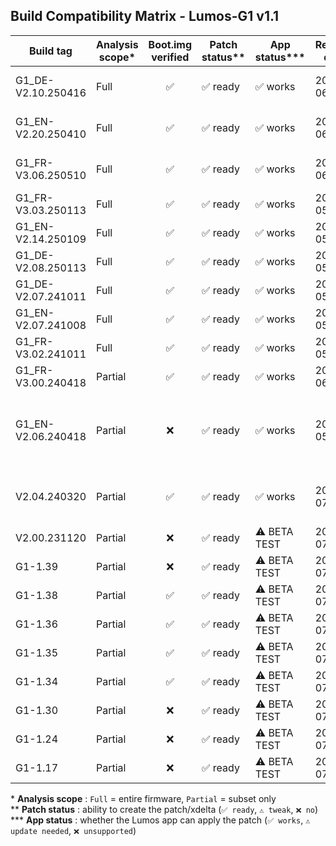 ## Build Compatibility Matrix - Lumos-G1 v1.1

| Build tag           | Analysis scope* | Boot.img verified | Patch status** | App status***   | Release date | Notes                                            |
|---------------------|-----------------|:-----------------:|----------------|----------------|--------------|--------------------------------------------------|
| G1_DE-V2.10.250416  | Full            | ✅               | ✅ ready       | ✅ works       | 2025-06-24   | current firmware in app                         |
| G1_EN-V2.20.250410  | Full            | ✅               | ✅ ready       | ✅ works       | 2025-06-24   | current firmware in app                         |
| G1_FR-V3.06.250510  | Full            | ✅               | ✅ ready       | ✅ works       | 2025-06-24   | current firmware in app                         |
| G1_FR-V3.03.250113  | Full            | ✅               | ✅ ready       | ✅ works       | 2025-05-11   | —                                               |
| G1_EN-V2.14.250109  | Full            | ✅               | ✅ ready       | ✅ works       | 2025-05-11   | —                                               |
| G1_DE-V2.08.250113  | Full            | ✅               | ✅ ready       | ✅ works       | 2025-05-11   | —                                               |
| G1_DE-V2.07.241011  | Full            | ✅               | ✅ ready       | ✅ works       | 2025-05-11   | —                                               |
| G1_EN-V2.07.241008  | Full            | ✅               | ✅ ready       | ✅ works       | 2025-05-11   | —                                               |
| G1_FR-V3.02.241011  | Full            | ✅               | ✅ ready       | ✅ works       | 2025-05-11   | —                                               |
| G1_FR-V3.00.240418  | Partial         | ✅               | ✅ ready       | ✅ works       | 2025-06-30   | —                                               |
| G1_EN-V2.06.240418  | Partial         | ❌               | ✅ ready       | ✅ works       | 2025-05-11   | subset only - patch tested & functional on G1   |
| V2.04.240320        | Partial         | ✅               | ✅ ready       | ✅ works       | 2025-07-12   | patch tested & functional on G1         |
| V2.00.231120        | Partial         | ❌               | ✅ ready       | ⚠️ BETA TEST   | 2025-07-12   | — |
| G1-1.39             | Partial         | ❌               | ✅ ready       | ⚠️ BETA TEST   | 2025-07-12   | — |
| G1-1.38             | Partial         | ✅               | ✅ ready       | ⚠️ BETA TEST   | 2025-07-12   | — |
| G1-1.36             | Partial         | ✅               | ✅ ready       | ⚠️ BETA TEST   | 2025-07-12   | — |
| G1-1.35             | Partial         | ✅               | ✅ ready       | ⚠️ BETA TEST   | 2025-07-12   | — |
| G1-1.34             | Partial         | ✅               | ✅ ready       | ⚠️ BETA TEST   | 2025-07-28   | — |
| G1-1.30             | Partial         | ❌               | ✅ ready       | ⚠️ BETA TEST   | 2025-07-12   | — |
| G1-1.24             | Partial         | ❌               | ✅ ready       | ⚠️ BETA TEST   | 2025-07-12   | — |
| G1-1.17             | Partial         | ❌               | ✅ ready       | ⚠️ BETA TEST   | 2025-07-12   | — |

\* **Analysis scope** : `Full` = entire firmware, `Partial` = subset only  
\** **Patch status** : ability to create the patch/xdelta (`✅ ready`, `⚠️ tweak`, `❌ no`)  
\*** **App status** : whether the Lumos app can apply the patch (`✅ works`, `⚠️ update needed`, `❌ unsupported`)
